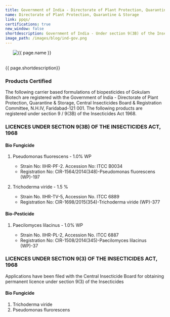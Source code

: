 ```yaml
---
title: Government of India - Directorate of Plant Protection, Quarantine & Storage
name: Directorate of Plant Protection, Quarantine & Storage
link: ppqs/
certifications: true
new_window: false
shortdescription: Government of India - Under section 9(3B) of the Insecticide Act 1968
image_path: /images/blog/ind-gov.png
---
```


<ul class="staff">
<div class="small-image"><img src="{{ page.image_path }}" alt="{{ page.name }}"/></div>
</ul>
<br>
<div class="position">{{ page.shortdescription}}</div>

### Products Certified

The following carrier based formulations of biopesticides of Gokulam Biotech are registered with the Government of India - Directorate of Plant Protection, Quarantine & Storage, Central Insecticides Board & Registration Committee, N.H.IV, Faridabad-121 001. The following products are registered under section 9 / 9(3B) of the Insecticides Act 1968.

### LICENCES UNDER SECTION 9(3B) OF THE INSECTICIDES ACT, 1968

#### Bio Fungicide

1. Pseudomonas fluorescens - 1.0% WP

    - Strain No: IIHR-PF-2. Accession No: ITCC B0034
    - Registration No: CIR-1564/2014(348)-Pseudomonas fluorescens (WP)-197

2. Trichoderma viride - 1.5 %

    - Strain No. IIHR-TV-5, Accession No. ITCC 6889
    - Registration No: CIR-1698/2015(354)-Trichoderma viride (WP)-377

#### Bio-Pesticide

1. Paecilomyces lilacinus - 1.0% WP

    - Strain No. IIHR-PL-2, Accession No. ITCC 6887
    - Registration No: CIR-1508/2014(345)-Paecilomyces lilacinus (WP)-37


### LICENCES UNDER SECTION 9(3) OF THE INSECTICIDES ACT, 1968

Applications have been filed with the Central Insecticide Board for obtaining permanent licence under section 9(3) of the Insecticides 

#### Bio Fungicide

  1. Trichoderma viride
  2. Pseudomonas flurorescens